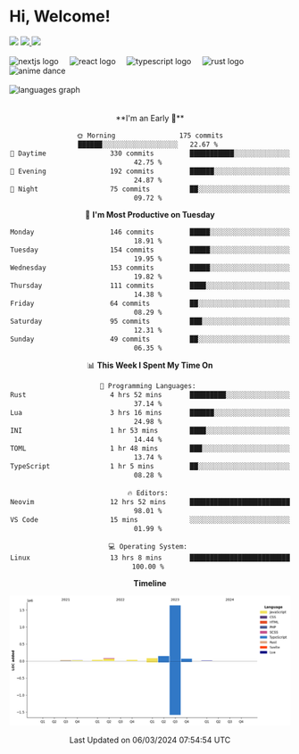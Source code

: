<div align="center">
  <h1 align="left">
    Hi, Welcome!
  </h1>
  <div align="left">
    <div>
      <img src="https://img.shields.io/github/followers/kraken-afk.svg?style=social&label=Follow&maxAge=2592000" />
      <a href="https://twitter.com/trshppl">
        <img src="https://img.shields.io/twitter/follow/trshppl" />
      </a>
      <a href="https://nv-me.vercel.app">
        <img src="https://img.shields.io/badge/visit-my_site-blue" />
      </a>
    </div>
    <br />
    <div>
      <img src="https://skillicons.dev/icons?i=nextjs" height="40" alt="nextjs logo" />
      <img width="12" />
      <img src="https://skillicons.dev/icons?i=react" height="40" alt="react logo" />
      <img width="12" />
      <img src="https://skillicons.dev/icons?i=ts" height="40" alt="typescript logo" />
      <img width="12" />
      <img src="https://skillicons.dev/icons?i=rust" height="40" alt="rust logo" />
      <img src="https://media.tenor.com/sbvSVkB_hq8AAAAi/anime-dens.gif" alt="anime dance" height="40" />
    </div>
    <br />
    <div>
      <img src="https://github-readme-stats.vercel.app/api/top-langs?username=kraken-afk&locale=en&hide_title=false&layout=compact&card_width=320&langs_count=6&theme=rose_pine&hide_border=true&order=2" height="150" alt="languages graph" />
    </div>
  </div>
  <br />
  <br/>
  <!--START_SECTION:waka-->
**I'm an Early 🐤** 

```text
🌞 Morning                175 commits         ██████░░░░░░░░░░░░░░░░░░░   22.67 % 
🌆 Daytime                330 commits         ███████████░░░░░░░░░░░░░░   42.75 % 
🌃 Evening                192 commits         ██████░░░░░░░░░░░░░░░░░░░   24.87 % 
🌙 Night                  75 commits          ██░░░░░░░░░░░░░░░░░░░░░░░   09.72 % 
```
📅 **I'm Most Productive on Tuesday** 

```text
Monday                   146 commits         █████░░░░░░░░░░░░░░░░░░░░   18.91 % 
Tuesday                  154 commits         █████░░░░░░░░░░░░░░░░░░░░   19.95 % 
Wednesday                153 commits         █████░░░░░░░░░░░░░░░░░░░░   19.82 % 
Thursday                 111 commits         ████░░░░░░░░░░░░░░░░░░░░░   14.38 % 
Friday                   64 commits          ██░░░░░░░░░░░░░░░░░░░░░░░   08.29 % 
Saturday                 95 commits          ███░░░░░░░░░░░░░░░░░░░░░░   12.31 % 
Sunday                   49 commits          ██░░░░░░░░░░░░░░░░░░░░░░░   06.35 % 
```


📊 **This Week I Spent My Time On** 

```text
💬 Programming Languages: 
Rust                     4 hrs 52 mins       █████████░░░░░░░░░░░░░░░░   37.14 % 
Lua                      3 hrs 16 mins       ██████░░░░░░░░░░░░░░░░░░░   24.98 % 
INI                      1 hr 53 mins        ████░░░░░░░░░░░░░░░░░░░░░   14.44 % 
TOML                     1 hr 48 mins        ███░░░░░░░░░░░░░░░░░░░░░░   13.74 % 
TypeScript               1 hr 5 mins         ██░░░░░░░░░░░░░░░░░░░░░░░   08.28 % 

🔥 Editors: 
Neovim                   12 hrs 52 mins      █████████████████████████   98.01 % 
VS Code                  15 mins             ░░░░░░░░░░░░░░░░░░░░░░░░░   01.99 % 

💻 Operating System: 
Linux                    13 hrs 8 mins       █████████████████████████   100.00 % 
```

**Timeline**

![Lines of Code chart](https://raw.githubusercontent.com/kraken-afk/kraken-afk/main/assets/bar_graph.png)


 Last Updated on 06/03/2024 07:54:54 UTC
<!--END_SECTION:waka-->
</div>
<br />